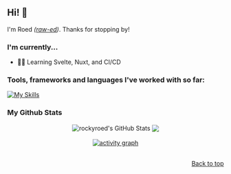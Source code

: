 ## Hi! 👋
I'm Roed *([raw-ed](https://ipa-reader.com/?text=%CB%88r%C9%94%CB%90.%C9%9Bd))*. Thanks for stopping by! 

### I'm currently...
- 🧑‍💻 Learning Svelte, Nuxt, and CI/CD

### Tools, frameworks and languages I've worked with so far:
[![My Skills](https://skillicons.dev/icons?i=html,css,js,ts,react,nextjs,vue,nuxtjs,tailwind,py,mysql,postgres,mongodb,supabase,git,github,githubactions,bitbucket,nodejs,postman,npm,pnpm,docker,vite,vscode,linux&perline=13)](https://skillicons.dev)

### My Github Stats
<div align="center">
  <img align="center" src="https://github-readme-stats.vercel.app/api?username=rockyroed&show_icons=true&theme=dark&hide_border=true&include_all_commits=true" alt="rockyroed's GitHub Stats" />
  <img align="center" src="https://github-readme-stats.vercel.app/api/top-langs/?username=rockyroed&layout=compact&theme=dark&hide_border=true" />
</div>
<br />
<div align="center">
  <a href="https://github.com/ashutosh00710/github-readme-activity-graph">
    <img src="https://github-readme-activity-graph.vercel.app/graph?username=rockyroed&bg_color=151515&color=ffffff&line=7AFF97&point=ffffff&area=true&hide_border=true" alt="activity graph" />
  </a>
</div>
<br />
<p align="right"><a href="#top">Back to top</a></p>
